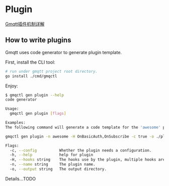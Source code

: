 # Plugin
[Gmqtt插件机制详解](https://juejin.cn/post/6908305981923409934)
## How to write plugins
Gmqtt uses code generator to generate plugin template. 

First, install the CLI tool:
```bash
# run under gmqtt project root directory. 
go install ./cmd/gmqctl 
```
Enjoy: 
```bash
$ gmqctl gen plugin --help
code generator

Usage:
  gmqctl gen plugin [flags]

Examples:
The following command will generate a code template for the 'awesome' plugin, which makes use of OnBasicAuth and OnSubscribe hook and enables the configuration in ./plugin directory.

gmqctl gen plugin -n awesome -H OnBasicAuth,OnSubscribe -c true -o ./plugin

Flags:
  -c, --config          Whether the plugin needs a configuration.
  -h, --help            help for plugin
  -H, --hooks string    The hooks use by the plugin, multiple hooks are separated by ','
  -n, --name string     The plugin name.
  -o, --output string   The output directory.

```

Details...TODO
